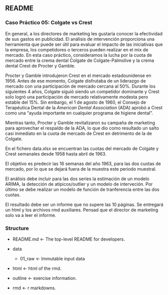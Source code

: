 ## README

### Caso Práctico 05: Colgate vs Crest

En general, a los directores de marketing les gustaría conocer la efectividad de sus gastos en publicidad. El análisis de intervención proporciona una herramienta que puede ser útil para evaluar el impacto de las iniciativas que la empresa, los competidores o terceros pueden realizar en el mix de mercado. En esta caso práctico, consideramos la lucha por la cuota de mercado entre la crema dental Colgate de Colgate-Palmolive y la crema dental Crest de Procter y Gamble.

Procter y Gamble introdujeron Crest en el mercado estadounidense en 1956. Antes de ese momento, Colgate disfrutaba de un liderazgo de mercado con una participación de mercado cercana al 50%. Durante los siguientes 4 años, Colgate siguió siendo un competidor dominante y Crest solo logró una participación de mercado relativamente modesta pero estable del 15%. Sin embargo, el 1 de agosto de 1960, el Consejo de Terapéutica Dental de la *American Dental Association* (ADA) aprobó a Crest como una “ayuda importante en cualquier programa de higiene dental”.

Mientras tanto, Procter y Gamble revitalizaron su campaña de marketing para aprovechar el respaldo de la ADA, lo que dio como resultado un salto casi inmediato en la cuota de mercado de Crest en detrimento de la de Colgate.

En el fichero data.xlsx se encuentran las cuotas del mercado de Colgate y Crest semanales desde 1958 hasta abril de 1963.

El objetivo es predecir las 16 semanas del año 1963, para las dos cuotas de mercado, por lo que se dejará fuera de la muestra este periodo muestral.

El análisis debe incluir para las dos series la estimación de un modelo ARIMA, la detección de atípicos/outlier y un modelo de interveción. Por último se debe realizar un modelo de función de tranferencia entre las dos cuotas.

El resultado debe ser un informe que no supere las 10 páginas. Se entregará un html y los archivos rmd auxiliares. Pensad que el director de marketing solo va a leer el informe.

### Structure

- README.md <- The top-level README for developers.

- data

	- 01_raw <- Immutable input data


- html <- html of the rmd.

- outline <- exercise information.

- rmd <- r markdowns.
